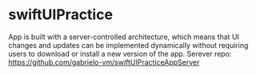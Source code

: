 # swiftUIPractice
App is built with a server-controlled architecture, which means that UI changes and updates can be implemented dynamically without requiring users to download or install a new version of the app. 
Serever repo:  https://github.com/gabrielo-vm/swiftUIPracticeAppServer
